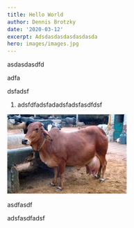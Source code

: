 ```yaml
---
title: Hello World
author: Dennis Brotzky
date: '2020-03-12'
excerpt: Adsdasdasdasdasdasda
hero: images/images.jpg
---
```

asdasdasdfd

adfa

dsfadsf

1. adsfdfadsfadadsfadsfasdfdsf

![adsfadsf](images/images.jpg "adsfasdfadsf")

asdfasdf

adsfasdfadsf